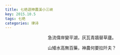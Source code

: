 ```yaml
---
title: 七绝遊神農溪小三峽
key: 2015.10.5
tags: 七绝
categories: 律诗
---
```


<p align="center">急流偉岸變平湖，灰瓦青牆替草廬。
</p>
<p align="center">山矮水高無百藥，神農何要拉阡夫？
</p>
